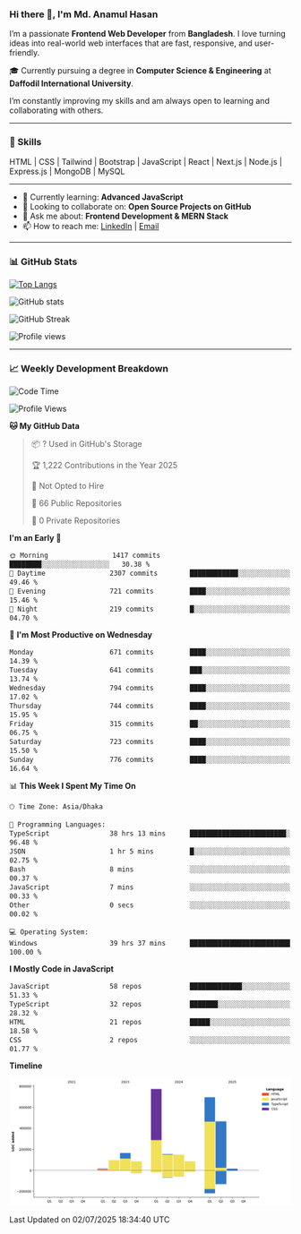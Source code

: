 ### Hi there 👋, I'm Md. Anamul Hasan

I’m a passionate **Frontend Web Developer** from **Bangladesh**. I love turning ideas into real-world web interfaces that are fast, responsive, and user-friendly.

🎓 Currently pursuing a degree in **Computer Science & Engineering** at **Daffodil International University**.

I’m constantly improving my skills and am always open to learning and collaborating with others.

---

### 🚀 Skills
HTML | CSS | Tailwind | Bootstrap | JavaScript | React | Next.js | Node.js | Express.js | MongoDB | MySQL 

---

- 🌱 Currently learning: **Advanced JavaScript**
- 👯 Looking to collaborate on: **Open Source Projects on GitHub**
- 💬 Ask me about: **Frontend Development & MERN Stack**
- 📫 How to reach me: [LinkedIn](https://www.linkedin.com/in/mdanamulhasan201) | [Email](mailto:anamulhasan3625@gmail.com)

---

### 📊 GitHub Stats

[![Top Langs](https://github-readme-stats.vercel.app/api/top-langs/?username=mdanamulhasan201&layout=compact)](https://github.com/anuraghazra/github-readme-stats)

![GitHub stats](https://github-readme-stats.vercel.app/api?username=mdanamulhasan201&show_icons=true&count_private=true&theme=tokyonight)

![GitHub Streak](https://streak-stats.demolab.com?user=mdanamulhasan201&theme=tokyonight)

![Profile views](https://gpvc.arturio.dev/mdanamulhasan201)

---

### 📈 Weekly Development Breakdown

<!--START_SECTION:waka-->
![Code Time](http://img.shields.io/badge/Code%20Time-369%20hrs%2039%20mins-blue)

![Profile Views](http://img.shields.io/badge/Profile%20Views-0-blue)

**🐱 My GitHub Data** 

> 📦 ? Used in GitHub's Storage 
 > 
> 🏆 1,222 Contributions in the Year 2025
 > 
> 🚫 Not Opted to Hire
 > 
> 📜 66 Public Repositories 
 > 
> 🔑 0 Private Repositories 
 > 
**I'm an Early 🐤** 

```text
🌞 Morning                1417 commits        ████████░░░░░░░░░░░░░░░░░   30.38 % 
🌆 Daytime                2307 commits        ████████████░░░░░░░░░░░░░   49.46 % 
🌃 Evening                721 commits         ████░░░░░░░░░░░░░░░░░░░░░   15.46 % 
🌙 Night                  219 commits         █░░░░░░░░░░░░░░░░░░░░░░░░   04.70 % 
```
📅 **I'm Most Productive on Wednesday** 

```text
Monday                   671 commits         ████░░░░░░░░░░░░░░░░░░░░░   14.39 % 
Tuesday                  641 commits         ███░░░░░░░░░░░░░░░░░░░░░░   13.74 % 
Wednesday                794 commits         ████░░░░░░░░░░░░░░░░░░░░░   17.02 % 
Thursday                 744 commits         ████░░░░░░░░░░░░░░░░░░░░░   15.95 % 
Friday                   315 commits         ██░░░░░░░░░░░░░░░░░░░░░░░   06.75 % 
Saturday                 723 commits         ████░░░░░░░░░░░░░░░░░░░░░   15.50 % 
Sunday                   776 commits         ████░░░░░░░░░░░░░░░░░░░░░   16.64 % 
```


📊 **This Week I Spent My Time On** 

```text
🕑︎ Time Zone: Asia/Dhaka

💬 Programming Languages: 
TypeScript               38 hrs 13 mins      ████████████████████████░   96.48 % 
JSON                     1 hr 5 mins         █░░░░░░░░░░░░░░░░░░░░░░░░   02.75 % 
Bash                     8 mins              ░░░░░░░░░░░░░░░░░░░░░░░░░   00.37 % 
JavaScript               7 mins              ░░░░░░░░░░░░░░░░░░░░░░░░░   00.33 % 
Other                    0 secs              ░░░░░░░░░░░░░░░░░░░░░░░░░   00.02 % 

💻 Operating System: 
Windows                  39 hrs 37 mins      █████████████████████████   100.00 % 
```

**I Mostly Code in JavaScript** 

```text
JavaScript               58 repos            █████████████░░░░░░░░░░░░   51.33 % 
TypeScript               32 repos            ███████░░░░░░░░░░░░░░░░░░   28.32 % 
HTML                     21 repos            █████░░░░░░░░░░░░░░░░░░░░   18.58 % 
CSS                      2 repos             ░░░░░░░░░░░░░░░░░░░░░░░░░   01.77 % 
```



**Timeline**

![Lines of Code chart](https://raw.githubusercontent.com/mdanamulhasan201/mdanamulhasan201/main/assets/bar_graph.png)


 Last Updated on 02/07/2025 18:34:40 UTC
<!--END_SECTION:waka-->
